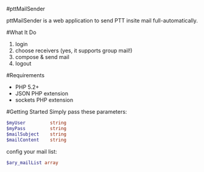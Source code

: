 #pttMailSender

pttMailSender is a web application to send PTT insite mail full-automatically.

#What It Do
1. login
2. choose receivers (yes, it supports group mail!)
3. compose & send mail
4. logout 

#Requirements
* PHP 5.2+
* JSON PHP extension
* sockets PHP extension

#Getting Started
Simply pass these parameters:
```php
$myUser	  		string
$myPass	  		string
$mailSubject	string
$mailContent	string
```
config your mail list:
```php        
$ary_mailList array
```
